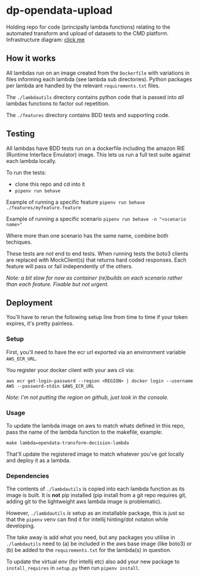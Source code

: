 # dp-opendata-upload

Holding repo for code (principally lambda functions) relating to the automated transform and upload of datasets to the CMD platform.
Infrastructure diagram: [click me](https://github.com/ONS-OpenData/dp-opendata-upload/blob/main/documentation/opendatatransformupload.png)

## How it works

All lambdas run on an image created from the `Dockerfile` with variations in files informing each lambda (see lambda sub directories). Python packages per lambda are handled by the relevant `requirements.txt` files.

The `./lambdautils` directory contains python code that is passed into _all_ lambdas functions to factor out repetition.

The `./features` directory contains BDD tests and supporting code.

## Testing

All lambdas have BDD tests run on a dockerfile including the amazon RIE (Runtime Interface Emulator) image. This lets us run a full test suite against each lambda locally.

To run the tests:
* clone this repo and cd into it
* `pipenv run behave`

Example of running a specific feature `pipenv run behave ./features/myfeature.feature`

Example of running a specific scenario `pipenv run behave -n "<scenario name>"`

Where more than one scenario has the same name, combine both techiques.

These tests are _not_ end to end tests. When running tests the boto3 clients are replaced with MockClient(s) that returns hard coded responses. Each feature will pass or fail independently of the others.

_Note: a bit slow for now as container (re)builds on each scenario rather than each feature. Fixable but not urgent._


## Deployment

You'll have to rerun the following setup line from time to time if your token expires, it's pretty painless.


### Setup

First, you'll need to have the ecr url exported via an environment variable `AWS_ECR_URL`.

You register your docker client with your aws cli via:

```
aws ecr get-login-password --region <REGION> | docker login --username AWS --password-stdin $AWS_ECR_URL
```

_Note: I'm not putting the region on github, just look in the console._

### Usage

To update the lambda image on aws to match whats defined in this repo, pass the name of the lambda function to the makefile, example:

```
make lambda=opendata-transform-decision-lambda
```

That'll update the registered image to match whatever you've got locally and deploy it as a lambda.


### Dependencies

The contents of `./lambdautils` is copied into each lambda function as its image is built. It is **not** pip installed (pip install from a git repo requires git, adding git to the lightweight aws lambda image is problematic).

However, `./lambdautils` _is_ setup as an installable package, this is just so that the `pipenv` venv can find it for intellij hinting/dot notaton while developing.

The take away is add what you need, but any packages you utilise in `./lambdautils` need to (a) be included in the aws base image (like boto3) or (b) be added to the `requirements.txt` for the lambda(s) in question.

To update the virtual env (for intellij etc) also add your new package to `install_requires` in `setup.py` then run `pipenv install`.
